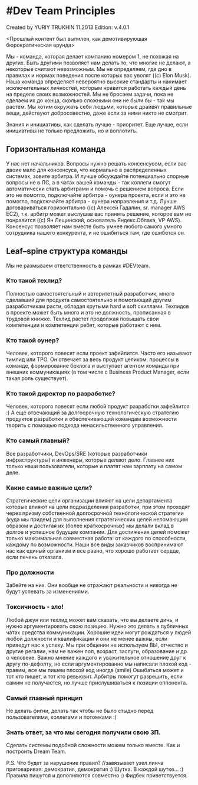 # #Dev Team Principles

Created by YURIY TRUKHIN 11.2013
Edition: v.4.0.1

<Прошлый контент был выпилен, как демотивирующая бюрократическая ерунда>

Мы - команда, которая делает компанию номером 1, не похожая на других.
Быть другими позволяет нам делать то, что многие не делают, а некоторые считают невозможным. 
Мы не определяем, где дно в правилах и нормах поведения после которых вас уволят ((c) Elon Musk). Наша команда определяет невероятно высокие стандарты и нанимает исключительных личностей, которым нравится работать каждый день на пределе своих возможностей. Мы не бросаем задачи, пока не сделаем их до конца, сколько сложными они не были бы - так мы растем. Мы хотим окружать себя людьми, которые драйвят правильные вещи, действуют добросовестно, даже если за ними никто не смотрит.

Знания и инициативы, как сделать лучше - приоритет. Еще лучше, если инициативы не только предложить, но и воплотить.

## Горизонтальная команда
У нас нет начальников. Вопросы нужно решать консенсусом, если вас двоих мало для консенсуса, что нормально в распределенных системах, зовите арбитра. И лучше обсуждайте потенциально спорные вопросы не в ЛС, а в чатах вашей команды - так коллеги смогут автоматически стать арбитрами и помочь с решением вопроса. Если это не помогло, подключайте арбитра - оунера проекта, если и это не помогло, подключайте арбитра - оунера направления и т.д. 
Лучше договариваться горизонтально ((c) Алексей Гадалин, sr. manager AWS EC2), т.к. арбитр может выслушав вас принять решение, которое вам не понравится ((c) Ян Лещинский, основатель Яндекс.Облака, VP AWS). 
Консенсус позволяет нам вместе быть умнее любого самого умного сотрудника нашего конкурента, и не ошибиться там, где ошибется он.

## Leaf–spine структура команды
Мы не размываем ответственность в рамках #DEVteam. 

### Кто такой техлид? 
Полностью самостоятельный и авторитетный разработчик, много сделавший для продукта самостоятельно и помогающий другим разработчикам расти, обладая крутыми hard и soft скиллами. Техлидов в проекте может быть много и это не должность, прописанная в трудовой книжке. Техлид растет продолжая повышать свои компетенции и компетенции ребят, которые работают с ним.

### Кто такой оунер? 
Человек, которого повесят если проект зафейлится. Часто его называют тимлид или TPO. Он отвечает за весь продукт целиком, процессы в команде, формирование беклога и выступает агентом команды при внешних коммуникациях (в том числе с Business Product Manager, если такая роль существует). 

### Кто такой директор по разработке? 
Человек, которого повесят если любой продукт разработки зафейлится :) А еще отвечающий за долгосрочную технологическую стратегию продуктов разработки и обеспечивающий командам возможности творить с помощью подхода ненасильственного управления.

### Кто самый главный? 
Все разработчики, DevOps/SRE (которые разработчики инфраструктуры) и инженеры, которые делают дело.
Главнее них только наши пользователи, которые и платят нам зарплату на самом деле.

### Какие самые важные цели? 
Стратегические цели организации влияют на цели департамента которые влияют на цели подразделения разработки, при этом проходят через призму собственной долгосрочной технологической стратегии (куда мы придем) для выполнения стратегических целей неломающим образом и достигая их (более краткосрочных) мы делали вклад в долгое и успешное будущее компании. Для достижения целей поможет только максимальная совместная работа: от каждого по способности, каждому по возможности. Наши все виды заказчиков воспринимают нас как единый организм и все равно, что хорошо работает сердце, если печень отказала.

### Про должности
Забейте на них. Они вообще не отражают реальности и никогда не будут успевать за изменениями. 

### Токсичность - зло! 
Любой джун или техлид может вам сказать, что вы делаете дичь, и нужно аргументировать свою позицию. Нужно это делать в публичных чатах средства коммуникации. Хорошие идеи могут рождаться у людей любой должности и квалификации и они не менее важны, если приведут нас к успеху.
Мы при общении не используем ВЫ, отчество и другие регалии, нам не важен пол, возраст, заслуги, образование и др. о человеке. Важно мнение каждого и уважительное отношение друг к другу по-дефолту, но если аргументированно мы написали плохой код - правим, все мы пишем плохой код иногда (smile) Ошибаться может и тот кто пишет, и тот кто ревьювит. Арбитры помогут разрешить, если самим не получается, но лучше прислушиваться к позиции оппонента.

### Самый главный принцип 
Не делать фигни, делать так чтобы не было стыдно перед пользователями, коллегами и потомками :) 
### Знать ответ, за что мы сегодня получили свою ЗП. 
Сделать системы подобной сложности можем только вместе. Как и построить Dream Team.

P.S. Что будет за нарушение правил? //завязывает узел линча приговаривая: демократия, демократия :) Шутка. В каждой шутке... :)
Правила пишутся и дополняются совместно :) Фидбек приветствуется.
